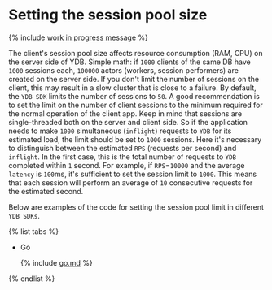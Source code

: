 # Setting the session pool size

{% include [work in progress message](addition.md) %}

The client's session pool size affects resource consumption (RAM, CPU) on the server side of YDB.
Simple math: if `1000` clients of the same DB have `1000` sessions each, `100000` actors (workers, session performers) are created on the server side. If you don't limit the number of sessions on the client, this may result in a slow cluster that is close to a failure.
By default, the `YDB SDK` limits the number of sessions to `50`.
A good recommendation is to set the limit on the number of client sessions to the minimum required for the normal operation of the client app. Keep in mind that sessions are single-threaded  both on the server and client side. So if the application needs to make `1000` simultaneous (`inflight`) requests to `YDB` for its estimated load, the limit should be set to `1000` sessions.
Here it's necessary to distinguish between the estimated `RPS` (requests per second) and `inflight`. In the first case, this is the total number of requests to `YDB` completed within `1` second. For example, if `RPS`=`10000` and the average `latency` is `100`ms, it's sufficient to set the session limit to `1000`. This means that each session will perform an average of `10` consecutive requests  for the estimated second.

Below are examples of the code for setting the session pool limit in different `YDB SDKs`.

{% list tabs %}

- Go

  {% include [go.md](session_pool_limit/go.md) %}

{% endlist %}

